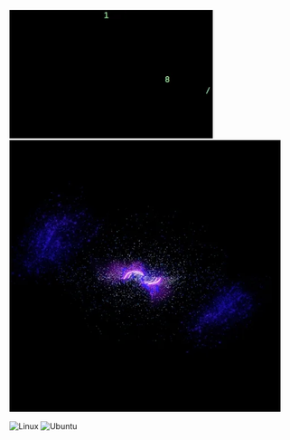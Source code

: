 <img src=https://raw.githubusercontent.com/ByeCoder/ReadMe/refs/heads/main/ByeCoder.webp></img>
<img src=https://raw.githubusercontent.com/ByeCoder/ReadMe/refs/heads/main/ByeCoder2.webp></img>


![Linux](https://img.shields.io/badge/Linux-FCC624?style=for-the-badge&logo=linux&logoColor=black)
![Ubuntu](https://img.shields.io/badge/Ubuntu-E95420?style=for-the-badge&logo=ubuntu&logoColor=white)

